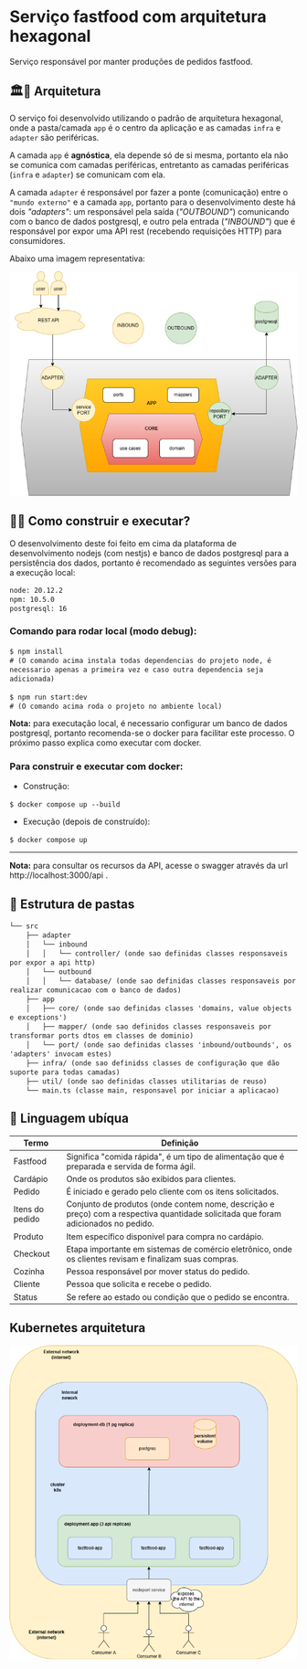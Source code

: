 # Serviço fastfood com arquitetura hexagonal

Serviço responsável por manter produções de pedidos fastfood.

## 🏛👷 Arquitetura

O serviço foi desenvolvido utilizando o padrão de arquitetura hexagonal, onde a pasta/camada `app` é o centro da aplicação e as camadas `infra` e `adapter` são periféricas.

A camada `app` é <strong>agnóstica</strong>, ela depende só de si mesma, portanto ela não se comunica com camadas periféricas, entretanto as camadas periféricas (`infra` e `adapter`) se comunicam com ela. 
 
A camada `adapter` é responsável por fazer a ponte (comunicação) entre o `"mundo externo"` e a camada `app`, portanto para o desenvolvimento deste há dois *"adapters"*: um responsável pela saída (*"OUTBOUND"*) comunicando com o banco de dados postgresql, e outro pela entrada (*"INBOUND"*) que é responsável por expor uma API rest (recebendo requisições HTTP) para consumidores.

Abaixo uma imagem representativa:

<img src="docs/phase1-Arquitetura-hexagonal.drawio.png" />


## 👷🏃 Como construir e executar?

O desenvolvimento deste foi feito em cima da plataforma de desenvolvimento nodejs (com nestjs) e banco de dados postgresql para a persistência dos dados, portanto é recomendado as seguintes versões para a execução local:
```
node: 20.12.2
npm: 10.5.0
postgresql: 16
```

### Comando para rodar local (modo debug):
```
$ npm install 
# (O comando acima instala todas dependencias do projeto node, é necessario apenas a primeira vez e caso outra dependencia seja adicionada)

$ npm run start:dev
# (O comando acima roda o projeto no ambiente local)
```

**Nota:** para executação local, é necessario configurar um banco de dados postgresql, portanto recomenda-se o docker para facilitar este processo. O próximo passo explica como executar com docker.


### Para construir e executar com docker:

- Construção:

```$ docker compose up --build```

- Execução (depois de construído):

```$ docker compose up```

--- 

**Nota:** para consultar os recursos da API, acesse o swagger através da url http://localhost:3000/api .


## 📁 Estrutura de pastas

```.
└── src
    ├── adapter
    │   └── inbound
    │   │   └── controller/ (onde sao definidas classes responsaveis por expor a api http)
    │   └── outbound
    │   │   └── database/ (onde sao definidas classes responsaveis por realizar comunicacao com o banco de dados)
    ├── app
    │   ├── core/ (onde sao definidas classes 'domains, value objects e exceptions')
    │   ├── mapper/ (onde sao definidos classes responsaveis por transformar ports dtos em classes de dominio)
    │   └── port/ (onde sao definidas classes 'inbound/outbounds', os 'adapters' invocam estes)
    ├── infra/ (onde sao definidss classes de configuração que dão suporte para todas camadas)
    ├── util/ (onde sao definidas classes utilitarias de reuso)
    └── main.ts (classe main, responsavel por iniciar a aplicacao)

```

## 📖 Linguagem ubíqua

Termo   | Definição
------- | ------
Fastfood | Significa "comida rápida", é um tipo de alimentação que é preparada e servida de forma ágil.
Cardápio | Onde os produtos são exibidos para clientes.
Pedido | É iniciado e gerado pelo cliente com os itens solicitados.
Itens do pedido | Conjunto de produtos (onde contem nome, descrição e preço) com a respectiva quantidade solicitada que foram adicionados no pedido.
Produto | Item específico disponível para compra no cardápio.
Checkout | Etapa importante em sistemas de comércio eletrônico, onde os clientes revisam e finalizam suas compras.
Cozinha | Pessoa responsável por mover status do pedido.
Cliente | Pessoa que solicita e recebe o pedido.
Status | Se refere ao estado ou condição que o pedido se encontra.

## Kubernetes arquitetura

<img src="docs/phase2-Arquitetura.drawio.png" />

